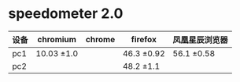 # speedometer 2.0
|设备|chromium|chrome|firefox|凤凰星辰浏览器|
|-----|-----|-----|-----|-----|
|pc1|10.03  ±1.0||46.3  ±0.92|56.1  ±0.58|
|pc2|||48.2  ±1.1||
